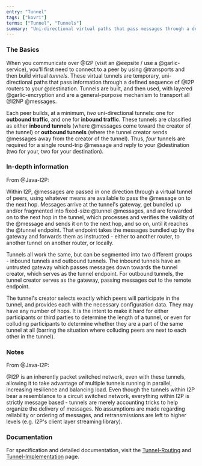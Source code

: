 ```yaml
---
entry: "Tunnel"
tags: ["kovri"]
terms: ["Tunnel", "Tunnels"]
summary: "Uni-directional virtual paths that pass messages through a defined sequence of I2P routers"
---
```


### The Basics

When you communicate over @I2P (visit an @eepsite / use a @garlic-service), you'll first need to connect to a peer by using @transports and then build virtual *tunnels*. These virtual tunnels are temporary, uni-directional paths that pass information through a defined sequence of @I2P routers to your @destination. Tunnels are built, and then used, with layered @garlic-encryption and are a general-purpose mechanism to transport all @I2NP @messages.

Each peer builds, at a minimum, *two* uni-directional tunnels: one for **outbound traffic**, and one for **inbound traffic**. These tunnels are classified as either **inbound tunnels** (where @messages come toward the creator of the tunnel) or **outbound tunnels** (where the tunnel creator sends @messages away from the creator of the tunnel). Thus, *four* tunnels are required for a single round-trip @message and reply to your @destination (two for your, two for your destination).

### In-depth information

From @Java-I2P:

>
Within I2P, @messages are passed in one direction through a virtual tunnel of peers, using whatever means are available to pass the @message on to the next hop. Messages arrive at the tunnel's gateway, get bundled up and/or fragmented into fixed-size @tunnel @messages, and are forwarded on to the next hop in the tunnel, which processes and verifies the validity of the @message and sends it on to the next hop, and so on, until it reaches the @tunnel endpoint. That endpoint takes the messages bundled up by the gateway and forwards them as instructed - either to another router, to another tunnel on another router, or locally.

>
Tunnels all work the same, but can be segmented into two different groups - inbound tunnels and outbound tunnels. The inbound tunnels have an untrusted gateway which passes messages down towards the tunnel creator, which serves as the tunnel endpoint. For outbound tunnels, the tunnel creator serves as the gateway, passing messages out to the remote endpoint.

>
The tunnel's creator selects exactly which peers will participate in the tunnel, and provides each with the necessary configuration data. They may have any number of hops. It is the intent to make it hard for either participants or third parties to determine the length of a tunnel, or even for colluding participants to determine whether they are a part of the same tunnel at all (barring the situation where colluding peers are next to each other in the tunnel).

### Notes

From @Java-I2P:

>
@I2P is an inherently packet switched network, even with these tunnels, allowing it to take advantage of multiple tunnels running in parallel, increasing resilience and balancing load. Even though the tunnels within I2P bear a resemblance to a circuit switched network, everything within I2P is strictly message based - tunnels are merely accounting tricks to help organize the delivery of messages. No assumptions are made regarding reliability or ordering of messages, and retransmissions are left to higher levels (e.g. I2P's client layer streaming library).

### Documentation

For specification and detailed documentation, visit the [Tunnel-Routing](https://geti2p.net/en/docs/how/tunnel-routing) and [Tunnel-Implementation](https://geti2p.net/en/docs/tunnels/implementation) page.
